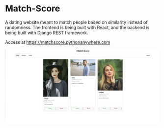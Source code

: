 # Match-Score
A dating website meant to match people based on similarity instead of randomness. The frontend is being built with React, and the backend is being built with Django REST framework.

Access at https://matchscore.pythonanywhere.com

![Alt text](/screenshots/screenshot1.jpg)